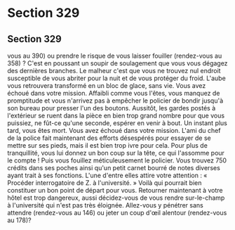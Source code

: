 # Section 329

## Section 329

vous au 390) ou prendre le risque de vous laisser fouiller
(rendez-vous au 358) ?
C'est en poussant un soupir de soulagement que vous vous
dégagez des dernières branches. Le malheur c'est que vous ne
trouvez nul endroit susceptible de vous abriter pour la nuit et de
vous protéger du froid. L'aube vous retrouvera transformé en un
bloc de glace, sans vie. Vous avez échoué dans votre mission.
Affaibli comme vous l'êtes, vous manquez de promptitude et
vous n'arrivez pas à empêcher le policier de bondir jusqu'à son
bureau pour presser l'un des boutons. Aussitôt, les gardes postés
à l'extérieur se ruent dans la pièce en bien trop grand nombre
pour que vous puissiez, ne fût-ce qu'une seconde, espérer en
venir à bout. Un instant plus tard, vous êtes mort. Vous avez
échoué dans votre mission.
L'ami du chef de la police fait maintenant des efforts désespérés
pour essayer de se mettre sur ses pieds, mais il est bien trop ivre
pour cela. Pour plus de tranquillité, vous lui donnez un bon coup
sur la tête, ce qui l'assomme pour le compte ! Puis vous fouillez
méticuleusement le policier. Vous trouvez 750 crédits dans ses
poches ainsi qu'un petit carnet bourré de notes diverses ayant
trait à ses fonctions. L'une d'entre elles attire votre attention : «
Procéder interrogatoire de Z. à l'université. » Voilà qui pourrait
bien constituer un bon point de départ pour vous. Retourner
maintenant à votre hôtel est trop dangereux, aussi décidez-vous
de vous rendre sur-le-champ à l'université qui n'est pas très
éloignée. Allez-vous y pénétrer sans attendre (rendez-vous au
146) ou jeter un coup d'œil alentour (rendez-vous au 178)?
